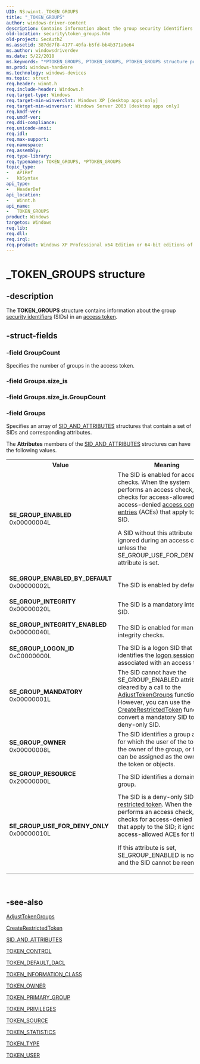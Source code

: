 ```yaml
---
UID: NS:winnt._TOKEN_GROUPS
title: "_TOKEN_GROUPS"
author: windows-driver-content
description: Contains information about the group security identifiers (SIDs) in an access token.
old-location: security\token_groups.htm
old-project: SecAuthZ
ms.assetid: 387dd7f8-4177-40fa-b5fd-bb4b371a0e64
ms.author: windowsdriverdev
ms.date: 5/22/2018
ms.keywords: "*PTOKEN_GROUPS, PTOKEN_GROUPS, PTOKEN_GROUPS structure pointer [Security], SE_GROUP_ENABLED, SE_GROUP_ENABLED_BY_DEFAULT, SE_GROUP_INTEGRITY, SE_GROUP_INTEGRITY_ENABLED, SE_GROUP_LOGON_ID, SE_GROUP_MANDATORY, SE_GROUP_OWNER, SE_GROUP_RESOURCE, SE_GROUP_USE_FOR_DENY_ONLY, TOKEN_GROUPS, TOKEN_GROUPS structure [Security], _TOKEN_GROUPS, _win32_token_groups_str, security.token_groups, winnt/PTOKEN_GROUPS, winnt/TOKEN_GROUPS"
ms.prod: windows-hardware
ms.technology: windows-devices
ms.topic: struct
req.header: winnt.h
req.include-header: Windows.h
req.target-type: Windows
req.target-min-winverclnt: Windows XP [desktop apps only]
req.target-min-winversvr: Windows Server 2003 [desktop apps only]
req.kmdf-ver: 
req.umdf-ver: 
req.ddi-compliance: 
req.unicode-ansi: 
req.idl: 
req.max-support: 
req.namespace: 
req.assembly: 
req.type-library: 
req.typenames: TOKEN_GROUPS, *PTOKEN_GROUPS
topic_type:
-	APIRef
-	kbSyntax
api_type:
-	HeaderDef
api_location:
-	Winnt.h
api_name:
-	TOKEN_GROUPS
product: Windows
targetos: Windows
req.lib: 
req.dll: 
req.irql: 
req.product: Windows XP Professional x64 Edition or 64-bit editions of     Windows Server 2003
---
```


# _TOKEN_GROUPS structure


## -description


The <b>TOKEN_GROUPS</b> structure contains information about the group <a href="https://msdn.microsoft.com/3e9d7672-2314-45c8-8178-5a0afcfd0c50">security identifiers</a> (SIDs) in an <a href="https://msdn.microsoft.com/0baaa937-f635-4500-8dcd-9dbbd6f4cd02">access token</a>.


## -struct-fields




### -field GroupCount

Specifies the number of groups in the access token. 


### -field Groups.size_is

 


### -field Groups.size_is.GroupCount

 


### -field Groups

Specifies an array of 
<a href="https://msdn.microsoft.com/library/windows/hardware/ff556742">SID_AND_ATTRIBUTES</a> structures that contain a set of SIDs and corresponding attributes. 




The <b>Attributes</b> members of the <a href="https://msdn.microsoft.com/library/windows/hardware/ff556742">SID_AND_ATTRIBUTES</a> structures can have the following values.

<table>
<tr>
<th>Value</th>
<th>Meaning</th>
</tr>
<tr>
<td width="40%"><a id="SE_GROUP_ENABLED"></a><a id="se_group_enabled"></a><dl>
<dt><b>SE_GROUP_ENABLED</b></dt>
<dt>0x00000004L</dt>
</dl>
</td>
<td width="60%">
The SID is enabled for access checks. When the system performs an access check, it checks for access-allowed and access-denied <a href="https://msdn.microsoft.com/0baaa937-f635-4500-8dcd-9dbbd6f4cd02">access control entries</a> (ACEs) that apply to the SID. 




A SID without this attribute is ignored during an access check unless the SE_GROUP_USE_FOR_DENY_ONLY attribute is set.

</td>
</tr>
<tr>
<td width="40%"><a id="SE_GROUP_ENABLED_BY_DEFAULT"></a><a id="se_group_enabled_by_default"></a><dl>
<dt><b>SE_GROUP_ENABLED_BY_DEFAULT</b></dt>
<dt>0x00000002L</dt>
</dl>
</td>
<td width="60%">
The SID is enabled by default.

</td>
</tr>
<tr>
<td width="40%"><a id="SE_GROUP_INTEGRITY"></a><a id="se_group_integrity"></a><dl>
<dt><b>SE_GROUP_INTEGRITY</b></dt>
<dt>0x00000020L</dt>
</dl>
</td>
<td width="60%">
The SID is a mandatory integrity SID.

</td>
</tr>
<tr>
<td width="40%"><a id="SE_GROUP_INTEGRITY_ENABLED"></a><a id="se_group_integrity_enabled"></a><dl>
<dt><b>SE_GROUP_INTEGRITY_ENABLED</b></dt>
<dt>0x00000040L</dt>
</dl>
</td>
<td width="60%">
The SID is enabled for mandatory integrity checks.

</td>
</tr>
<tr>
<td width="40%"><a id="SE_GROUP_LOGON_ID"></a><a id="se_group_logon_id"></a><dl>
<dt><b>SE_GROUP_LOGON_ID</b></dt>
<dt>0xC0000000L</dt>
</dl>
</td>
<td width="60%">
The SID is a logon SID that identifies the <a href="https://msdn.microsoft.com/65dd9a04-fc7c-4179-95ff-dac7dad4668f">logon session</a> associated with an access token.

</td>
</tr>
<tr>
<td width="40%"><a id="SE_GROUP_MANDATORY"></a><a id="se_group_mandatory"></a><dl>
<dt><b>SE_GROUP_MANDATORY</b></dt>
<dt>0x00000001L</dt>
</dl>
</td>
<td width="60%">
The SID cannot have the SE_GROUP_ENABLED attribute cleared by a call to the 
<a href="https://msdn.microsoft.com/839c4b58-4c61-4f72-8337-1e3dfa267ee5">AdjustTokenGroups</a> function. However, you can use the 
<a href="https://msdn.microsoft.com/e087f360-5d1d-4846-b3d6-214a426e5222">CreateRestrictedToken</a> function to convert a mandatory SID to a deny-only SID.

</td>
</tr>
<tr>
<td width="40%"><a id="SE_GROUP_OWNER"></a><a id="se_group_owner"></a><dl>
<dt><b>SE_GROUP_OWNER</b></dt>
<dt>0x00000008L</dt>
</dl>
</td>
<td width="60%">
The SID identifies a group account for which the user of the token is the owner of the group, or the SID can be assigned as the owner of the token or objects.

</td>
</tr>
<tr>
<td width="40%"><a id="SE_GROUP_RESOURCE"></a><a id="se_group_resource"></a><dl>
<dt><b>SE_GROUP_RESOURCE</b></dt>
<dt>0x20000000L</dt>
</dl>
</td>
<td width="60%">
The SID identifies a domain-local group.

</td>
</tr>
<tr>
<td width="40%"><a id="SE_GROUP_USE_FOR_DENY_ONLY"></a><a id="se_group_use_for_deny_only"></a><dl>
<dt><b>SE_GROUP_USE_FOR_DENY_ONLY</b></dt>
<dt>0x00000010L</dt>
</dl>
</td>
<td width="60%">
The SID is a deny-only SID in a 
<a href="https://msdn.microsoft.com/06580ab9-ff58-4aa9-bf88-9536a2e1981d">restricted token</a>. When the system performs an access check, it checks for access-denied ACEs that apply to the SID; it ignores access-allowed ACEs for the SID. 




If this attribute is set, SE_GROUP_ENABLED is not set, and the SID cannot be reenabled.

</td>
</tr>
</table>
 


## -see-also




<a href="https://msdn.microsoft.com/839c4b58-4c61-4f72-8337-1e3dfa267ee5">AdjustTokenGroups</a>



<a href="https://msdn.microsoft.com/e087f360-5d1d-4846-b3d6-214a426e5222">CreateRestrictedToken</a>



<a href="https://msdn.microsoft.com/library/windows/hardware/ff556742">SID_AND_ATTRIBUTES</a>



<a href="https://msdn.microsoft.com/library/windows/hardware/ff556827">TOKEN_CONTROL</a>



<a href="https://msdn.microsoft.com/library/windows/hardware/ff556831">TOKEN_DEFAULT_DACL</a>



<a href="https://msdn.microsoft.com/library/windows/hardware/ff556838">TOKEN_INFORMATION_CLASS</a>



<a href="https://msdn.microsoft.com/library/windows/hardware/ff556842">TOKEN_OWNER</a>



<a href="https://msdn.microsoft.com/library/windows/hardware/ff556845">TOKEN_PRIMARY_GROUP</a>



<a href="https://msdn.microsoft.com/library/windows/hardware/ff556846">TOKEN_PRIVILEGES</a>



<a href="https://msdn.microsoft.com/library/windows/hardware/ff556848">TOKEN_SOURCE</a>



<a href="https://msdn.microsoft.com/library/windows/hardware/ff556849">TOKEN_STATISTICS</a>



<a href="https://msdn.microsoft.com/library/windows/hardware/ff556851">TOKEN_TYPE</a>



<a href="https://msdn.microsoft.com/library/windows/hardware/ff556855">TOKEN_USER</a>
 

 

